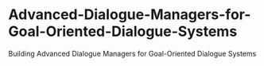 # Advanced-Dialogue-Managers-for-Goal-Oriented-Dialogue-Systems
Building Advanced Dialogue Managers for Goal-Oriented Dialogue Systems
